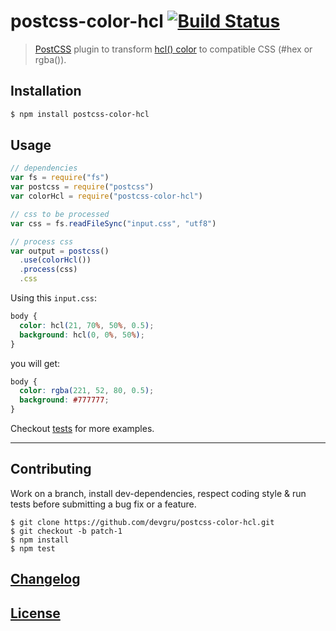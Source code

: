 # postcss-color-hcl [![Build Status](https://travis-ci.org/devgru/postcss-color-hcl.png)](https://travis-ci.org/postcss/postcss-color-hcl)

> [PostCSS](https://github.com/postcss/postcss) plugin to transform [hcl() color](http://hclwizard.org/hcl-color-scheme/) to compatible CSS (#hex or rgba()).

## Installation

```bash
$ npm install postcss-color-hcl
```

## Usage

```js
// dependencies
var fs = require("fs")
var postcss = require("postcss")
var colorHcl = require("postcss-color-hcl")

// css to be processed
var css = fs.readFileSync("input.css", "utf8")

// process css
var output = postcss()
  .use(colorHcl())
  .process(css)
  .css
```

Using this `input.css`:

```css
body {
  color: hcl(21, 70%, 50%, 0.5);
  background: hcl(0, 0%, 50%);
}

```

you will get:

```css
body {
  color: rgba(221, 52, 80, 0.5);
  background: #777777;
}
```

Checkout [tests](test) for more examples.

---

## Contributing

Work on a branch, install dev-dependencies, respect coding style & run tests before submitting a bug fix or a feature.

    $ git clone https://github.com/devgru/postcss-color-hcl.git
    $ git checkout -b patch-1
    $ npm install
    $ npm test

## [Changelog](CHANGELOG.md)

## [License](LICENSE)
